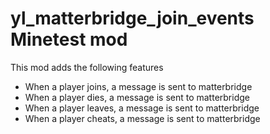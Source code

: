 # yl_matterbridge_join_events Minetest mod

This mod adds the following features

  * When a player joins, a message is sent to matterbridge
  * When a player dies, a message is sent to matterbridge
  * When a player leaves, a message is sent to matterbridge
  * When a player cheats, a message is sent to matterbridge

